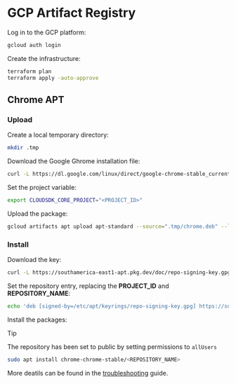 # GCP Artifact Registry

Log in to the GCP platform:

```sh
gcloud auth login
```

Create the infrastructure:

```sh
terraform plan
terraform apply -auto-approve
```

## Chrome APT

### Upload

Create a local temporary directory:

```sh
mkdir .tmp
```

Download the Google Ghrome installation file:

```sh
curl -L https://dl.google.com/linux/direct/google-chrome-stable_current_amd64.deb -o .tmp/chrome.deb
```

Set the project variable:

```sh
export CLOUDSDK_CORE_PROJECT="<PROJECT_ID>"
```

Upload the package:

```sh
gcloud artifacts apt upload apt-standard --source=".tmp/chrome.deb" --location "southamerica-east1"
```

### Install

Download the key:

```sh
curl -L https://southamerica-east1-apt.pkg.dev/doc/repo-signing-key.gpg | gpg --dearmor | sudo tee /etc/apt/keyrings/repo-signing-key.gpg > /dev/null
```

Set the repository entry, replacing the **PROJECT_ID** and **REPOSITORY_NAME**:

```sh
echo 'deb [signed-by=/etc/apt/keyrings/repo-signing-key.gpg] https://southamerica-east1-apt.pkg.dev/projects/<PROJECT_ID> <REPOSITORY_NAME> main' | sudo tee -a /etc/apt/sources.list.d/artifact-registry.list
```

Install the packages:

> [!TIP]
> The repository has been set to public by setting permissions to `allUsers`

```sh
sudo apt install chrome-chrome-stable/<REPOSITORY_NAME>
```

More deatils can be found in the [troubleshooting](https://cloud.google.com/artifact-registry/docs/os-packages/troubleshoot) guide.

